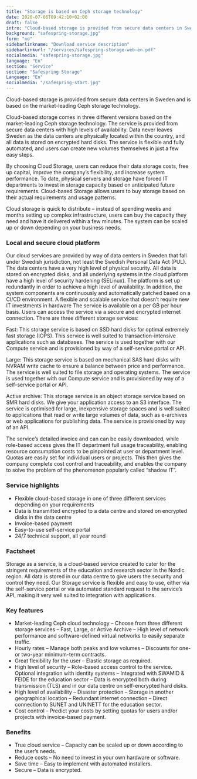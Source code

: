 ```yaml
---
title: "Storage is based on Ceph storage technology"
date: 2020-07-06T09:42:10+02:00
draft: false
intro: "Cloud-based storage is provided from secure data centers in Sweden and is based on the market-leading Ceph storage technology."
background: "safespring-storage.jpg"
form: "no"
sidebarlinkname: "Download service description"
sidebarlinkurl: "/services/safespring-storage-web-en.pdf"
socialmedia: "safespring-storage.jpg"
language: "En"
section: "Service"
section: "Safespring Storage"
Language: "En"
socialmedia: "/safespring-start.jpg"
---
```


<div class="ingress"><p>Cloud-based storage is provided from secure data centers in Sweden and is based on the market-leading Ceph storage technology.</p></div>

Cloud-based storage comes in three different versions based on the market-leading Ceph storage technology. The service is provided from secure data centers with high levels of availability. Data never leaves Sweden as the data centers are physically located within the country, and all data is stored on encrypted hard disks. The service is flexible and fully automated, and users can create new volumes themselves in just a few easy steps.

By choosing Cloud Storage, users can reduce their data storage costs, free up capital, improve the company’s flexibility, and increase system performance. To date, physical servers and storage have forced IT departments to invest in storage capacity based on anticipated future requirements. Cloud-based Storage allows users to buy storage based on their actual requirements and usage patterns.

Cloud storage is quick to distribute – instead of spending weeks and months setting up complex infrastructure, users can buy the capacity they need and have it delivered within a few minutes. The system can be scaled up or down depending on your business needs.

### Local and secure cloud platform

Our cloud services are provided by way of data centers in Sweden that fall under Swedish jurisdiction, not least the Swedish Personal Data Act (PUL). The data centers have a very high level of physical security. All data is stored on encrypted disks, and all underlying systems in the cloud platform have a high level of security hardening (SELinux). The platform is set up redundantly in order to achieve a high level of availability. In addition, the system components are continuously and automatically patched based on a CI/CD environment.
A flexible and scalable service that doesn’t require new IT investments in hardware
The service is available on a per GB per hour basis. Users can access the service via a secure and encrypted internet connection. There are three different storage services:

<span class="inline-rubrik">Fast:</span> This storage service is based on SSD hard disks for optimal extremely fast storage (IOPS). This service is well suited to transaction-intensive applications such as databases. The service is used together with our Compute service and is provisioned by way of a self-service portal or API.

<span class="inline-rubrik">Large:</span> This storage service is based on mechanical SAS hard disks with NVRAM write cache to ensure a balance between price and performance. The service is well suited to file storage and operating systems. The service is used together with our Compute service and is provisioned by way of a self-service portal or API.

<span class="inline-rubrik">Active archive:</span> This storage service is an object storage service based on SMR hard disks. We give your application access to an S3 interface. The service is optimised for large, inexpensive storage spaces and is well suited to applications that read or write large volumes of data, such as e-archives or web applications for publishing data. The service is provisioned by way of an API.

The service’s detailed invoice and can can be easily downloaded, while role-based access gives the IT department full usage traceability, enabling resource consumption costs to be pinpointed at user or department level. Quotas are easily set for individual users or projects. This then gives the company complete cost control and traceability, and enables the company to solve the problem of the phenomenon popularly called “shadow IT”.

### Service highlights

- Flexible cloud-based storage in one of three different services depending on your requirements
- Data is transmitted encrypted to a data centre and stored on encrypted disks in the data centre
- Invoice-based payment
- Easy-to-use self-service portal
- 24/7 technical support, all year round

### Factsheet

Storage as a service, is a cloud-based service created to cater for the stringent requirements of the education and research sector in the Nordic region. All data is stored in our data centre to give users the security and control they need. Our Storage service is flexible and easy to use, either via the self-service portal or via automated standard request to the service’s API, making it very well suited to integration with applications.

### Key features

- <span class="inline-rubrik">Market-leading Ceph cloud technology</span> – Choose from three different storage services – Fast, Large, or Active Archive – High level of network performance and software-defined virtual networks to easily separate traffic.
- <span class="inline-rubrik">Hourly rates</span> – Manage both peaks and low volumes – Discounts for one- or two-year minimum-term contracts.
- <span class="inline-rubrik">Great flexibility for the user</span> – Elastic storage as required.
- <span class="inline-rubrik">High level of security</span> – Role-based access control to the service. Optional integration with identity systems – Integrated with SWAMID & FEIDE for the education sector – Data is encrypted both during transmission (TLS) and in our data centre on self-encrypted hard disks.
- <span class="inline-rubrik">High level of availability</span> – Disaster protection – Storage in another geographical location – Redundant internet connection – Direct connection to SUNET and UNINETT for the education sector.
- <span class="inline-rubrik">Cost control</span> – Predict your costs by setting quotas for users and/or projects with invoice-based payment.

### Benefits
- True cloud service – Capacity can be scaled up or down according to the user’s needs.
- Reduce costs – No need to invest in your own hardware or software.
- Save time – Easy to implement with automated installers.
- Secure – Data is encrypted.
